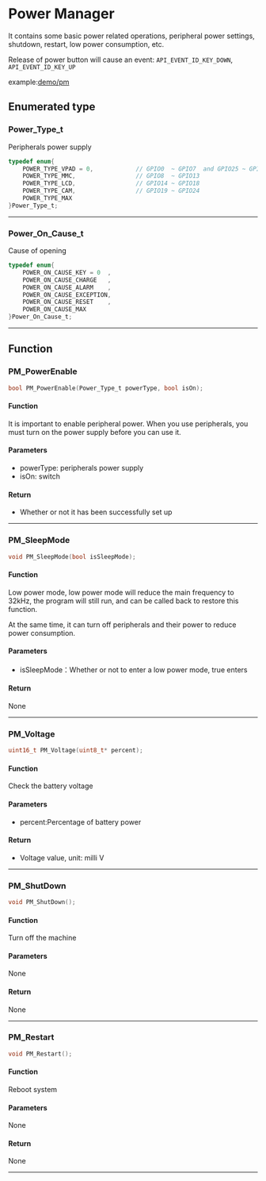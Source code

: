 Power Manager 
====

It contains some basic power related operations, peripheral power settings, shutdown, restart, low power consumption, etc.

Release of power button will cause an event: `API_EVENT_ID_KEY_DOWN`, `API_EVENT_ID_KEY_UP`

example:[demo/pm](https://github.com/Ai-Thinker-Open/GPRS_C_SDK/blob/master/demo/pm/src/demo_pm.c)


## Enumerated type

### Power_Type_t

Peripherals power supply

```c
typedef enum{
    POWER_TYPE_VPAD = 0,            // GPIO0  ~ GPIO7  and GPIO25 ~ GPIO36    2.8V   //always on
    POWER_TYPE_MMC,                 // GPIO8  ~ GPIO13                        1.9V
    POWER_TYPE_LCD,                 // GPIO14 ~ GPIO18                        1.9V
    POWER_TYPE_CAM,                 // GPIO19 ~ GPIO24                        1.9V
    POWER_TYPE_MAX
}Power_Type_t;
```

---

### Power_On_Cause_t

Cause of opening

```c
typedef enum{
    POWER_ON_CAUSE_KEY = 0  ,
    POWER_ON_CAUSE_CHARGE   ,
    POWER_ON_CAUSE_ALARM    ,
    POWER_ON_CAUSE_EXCEPTION,
    POWER_ON_CAUSE_RESET    ,
    POWER_ON_CAUSE_MAX
}Power_On_Cause_t;
```

---


## Function


### PM_PowerEnable

```c
bool PM_PowerEnable(Power_Type_t powerType, bool isOn);
```

#### Function

It is important to enable peripheral power. When you use peripherals, you must turn on the power supply before you can use it.

#### Parameters

* powerType: peripherals power supply
* isOn: switch

#### Return

* Whether or not it has been successfully set up

---

### PM_SleepMode

```c
void PM_SleepMode(bool isSleepMode);
```

#### Function

Low power mode, low power mode will reduce the main frequency to 32kHz, the program will still run, and can be called back to restore this function.

At the same time, it can turn off peripherals and their power to reduce power consumption.

#### Parameters

* isSleepMode：Whether or not to enter a low power mode, true enters

#### Return

None

---

### PM_Voltage

```c
uint16_t PM_Voltage(uint8_t* percent);
```

#### Function

Check the battery voltage

#### Parameters

* percent:Percentage of battery power

#### Return

* Voltage value, unit: milli V

---

### PM_ShutDown

```c
void PM_ShutDown();
```

#### Function

Turn off the machine

#### Parameters

None

#### Return

None

---

### PM_Restart

```c
void PM_Restart();
```

#### Function

Reboot system

#### Parameters

None

#### Return

None

---

